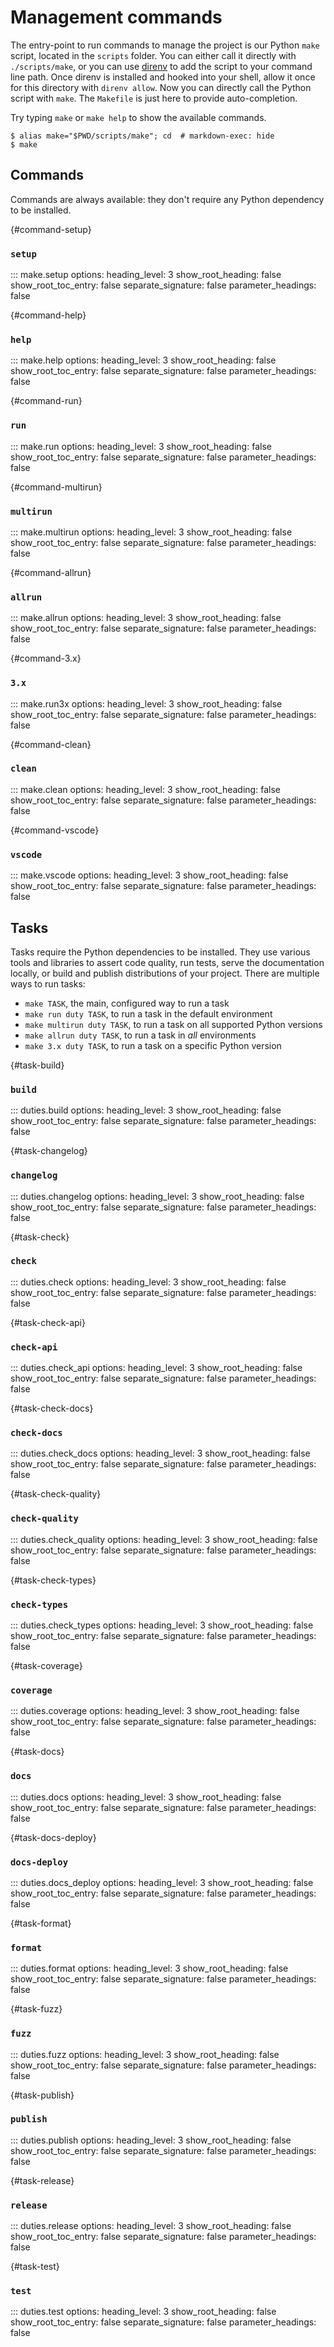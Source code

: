# Management commands

The entry-point to run commands to manage the project is our Python `make` script, located in the `scripts` folder. You can either call it directly with `./scripts/make`, or you can use [direnv](https://direnv.net/) to add the script to your command line path. Once direnv is installed and hooked into your shell, allow it once for this directory with `direnv allow`. Now you can directly call the Python script with `make`. The `Makefile` is just here to provide auto-completion.

Try typing `make` or `make help` to show the available commands.

```console exec="1" source="console"
$ alias make="$PWD/scripts/make"; cd  # markdown-exec: hide
$ make
```

## Commands

Commands are always available: they don't require any Python dependency to be installed.

[](){#command-setup}

### `setup`

::: make.setup
    options:
        heading_level: 3
        show_root_heading: false
        show_root_toc_entry: false
        separate_signature: false
        parameter_headings: false

[](){#command-help}

### `help`

::: make.help
    options:
        heading_level: 3
        show_root_heading: false
        show_root_toc_entry: false
        separate_signature: false
        parameter_headings: false

[](){#command-run}

### `run`

::: make.run
    options:
        heading_level: 3
        show_root_heading: false
        show_root_toc_entry: false
        separate_signature: false
        parameter_headings: false

[](){#command-multirun}

### `multirun`

::: make.multirun
    options:
        heading_level: 3
        show_root_heading: false
        show_root_toc_entry: false
        separate_signature: false
        parameter_headings: false

[](){#command-allrun}

### `allrun`

::: make.allrun
    options:
        heading_level: 3
        show_root_heading: false
        show_root_toc_entry: false
        separate_signature: false
        parameter_headings: false

[](){#command-3.x}

### `3.x`

::: make.run3x
    options:
        heading_level: 3
        show_root_heading: false
        show_root_toc_entry: false
        separate_signature: false
        parameter_headings: false

[](){#command-clean}

### `clean`

::: make.clean
    options:
        heading_level: 3
        show_root_heading: false
        show_root_toc_entry: false
        separate_signature: false
        parameter_headings: false

[](){#command-vscode}

### `vscode`

::: make.vscode
    options:
        heading_level: 3
        show_root_heading: false
        show_root_toc_entry: false
        separate_signature: false
        parameter_headings: false

## Tasks

Tasks require the Python dependencies to be installed. They use various tools and libraries to assert code quality, run tests, serve the documentation locally, or build and publish distributions of your project. There are multiple ways to run tasks:

- `make TASK`, the main, configured way to run a task
- `make run duty TASK`, to run a task in the default environment
- `make multirun duty TASK`, to run a task on all supported Python versions
- `make allrun duty TASK`, to run a task in *all* environments
- `make 3.x duty TASK`, to run a task on a specific Python version

[](){#task-build}

### `build`

::: duties.build
    options:
        heading_level: 3
        show_root_heading: false
        show_root_toc_entry: false
        separate_signature: false
        parameter_headings: false

[](){#task-changelog}

### `changelog`

::: duties.changelog
    options:
        heading_level: 3
        show_root_heading: false
        show_root_toc_entry: false
        separate_signature: false
        parameter_headings: false

[](){#task-check}

### `check`

::: duties.check
    options:
        heading_level: 3
        show_root_heading: false
        show_root_toc_entry: false
        separate_signature: false
        parameter_headings: false

[](){#task-check-api}

### `check-api`

::: duties.check_api
    options:
        heading_level: 3
        show_root_heading: false
        show_root_toc_entry: false
        separate_signature: false
        parameter_headings: false

[](){#task-check-docs}

### `check-docs`

::: duties.check_docs
    options:
        heading_level: 3
        show_root_heading: false
        show_root_toc_entry: false
        separate_signature: false
        parameter_headings: false

[](){#task-check-quality}

### `check-quality`

::: duties.check_quality
    options:
        heading_level: 3
        show_root_heading: false
        show_root_toc_entry: false
        separate_signature: false
        parameter_headings: false

[](){#task-check-types}

### `check-types`

::: duties.check_types
    options:
        heading_level: 3
        show_root_heading: false
        show_root_toc_entry: false
        separate_signature: false
        parameter_headings: false

[](){#task-coverage}

### `coverage`

::: duties.coverage
    options:
        heading_level: 3
        show_root_heading: false
        show_root_toc_entry: false
        separate_signature: false
        parameter_headings: false

[](){#task-docs}

### `docs`

::: duties.docs
    options:
        heading_level: 3
        show_root_heading: false
        show_root_toc_entry: false
        separate_signature: false
        parameter_headings: false

[](){#task-docs-deploy}

### `docs-deploy`

::: duties.docs_deploy
    options:
        heading_level: 3
        show_root_heading: false
        show_root_toc_entry: false
        separate_signature: false
        parameter_headings: false

[](){#task-format}

### `format`

::: duties.format
    options:
        heading_level: 3
        show_root_heading: false
        show_root_toc_entry: false
        separate_signature: false
        parameter_headings: false

[](){#task-fuzz}

### `fuzz`

::: duties.fuzz
    options:
        heading_level: 3
        show_root_heading: false
        show_root_toc_entry: false
        separate_signature: false
        parameter_headings: false

[](){#task-publish}

### `publish`

::: duties.publish
    options:
        heading_level: 3
        show_root_heading: false
        show_root_toc_entry: false
        separate_signature: false
        parameter_headings: false

[](){#task-release}

### `release`

::: duties.release
    options:
        heading_level: 3
        show_root_heading: false
        show_root_toc_entry: false
        separate_signature: false
        parameter_headings: false

[](){#task-test}

### `test`

::: duties.test
    options:
        heading_level: 3
        show_root_heading: false
        show_root_toc_entry: false
        separate_signature: false
        parameter_headings: false

